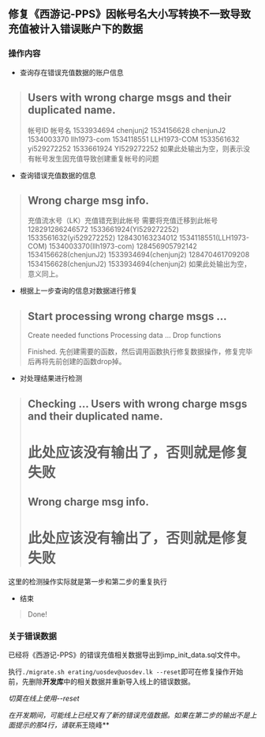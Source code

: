 ## 修复《西游记-PPS》因帐号名大小写转换不一致导致充值被计入错误账户下的数据

### 操作内容

* 查询存在错误充值数据的账户信息
> Users with wrong charge msgs and their duplicated name.
> -------------------------------------------------------
> 帐号ID     帐号名
> 1533934694 chenjunj2
> 1534156628 chenjunJ2
> 1534003370 llh1973-com
> 1534118551 LLH1973-COM
> 1533561632 yi529272252
> 1533661924 YI529272252
  如果此处输出为空，则表示没有帐号发生因充值导致创建重复帐号的问题

* 查询错误充值数据的信息
> Wrong charge msg info.
> -------------------------------------------------------
> 充值流水号（LK）充值错充到此帐号         需要将充值迁移到此帐号
> 128291286246572 1533661924(YI529272252)  1533561632(yi529272252)
> 128430163234012 1534118551(LLH1973-COM)  1534003370(llh1973-com)
> 128456905792142 1534156628(chenjunJ2)    1533934694(chenjunj2)
> 128470461709208 1534156628(chenjunJ2)    1533934694(chenjunj2)
  如果此处输出为空，意义同上。

* 根据上一步查询的信息对数据进行修复
> Start processing wrong charge msgs ...
> -------------------------------------------------------
> Create needed functions
> Processing data ...
> Drop functions
> 
> Finished.
  先创建需要的函数，然后调用函数执行修复数据操作，修复完毕后再将先前创建的函数drop掉。

* 对处理结果进行检测
> Checking ...
> Users with wrong charge msgs and their duplicated name.
> -------------------------------------------------------
> # 此处应该没有输出了，否则就是修复失败
> Wrong charge msg info.
> -------------------------------------------------------
> # 此处应该没有输出了，否则就是修复失败
  这里的检测操作实际就是第一步和第二步的重复执行

* 结束
> Done!

### 关于错误数据
已经将《西游记-PPS》的错误充值相关数据导出到imp_init_data.sql文件中。

执行`./migrate.sh erating/uosdev@uosdev.lk --reset`即可在修复操作开始前，先删除**开发库**中的相关数据并重新导入线上的错误数据。

*切莫在线上使用--reset*

*在开发期间，可能线上已经又有了新的错误充值数据。如果在第二步的输出不是上面提示的那4行，请联系*王晓峰**

